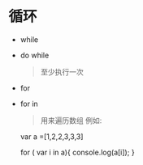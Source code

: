 # 循环
  * while
  * do while
    > 至少执行一次
  * for
  * for in
    > 用来遍历数组 例如:
    
    var a =[1,2,2,3,3,3]
    
    for ( var i in a){
        console.log(a[i]);
        }
